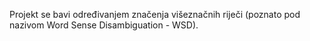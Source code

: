 Projekt se bavi određivanjem značenja višeznačnih riječi (poznato pod nazivom Word Sense Disambiguation - WSD).